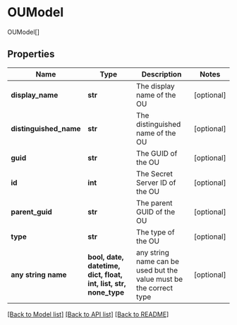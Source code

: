 # OUModel

OUModel[]

## Properties
Name | Type | Description | Notes
------------ | ------------- | ------------- | -------------
**display_name** | **str** | The display name of the OU | [optional] 
**distinguished_name** | **str** | The distinguished name of the OU | [optional] 
**guid** | **str** | The GUID of the OU | [optional] 
**id** | **int** | The Secret Server ID of the OU | [optional] 
**parent_guid** | **str** | The parent GUID of the OU | [optional] 
**type** | **str** | The type of the OU | [optional] 
**any string name** | **bool, date, datetime, dict, float, int, list, str, none_type** | any string name can be used but the value must be the correct type | [optional]

[[Back to Model list]](../README.md#documentation-for-models) [[Back to API list]](../README.md#documentation-for-api-endpoints) [[Back to README]](../README.md)


